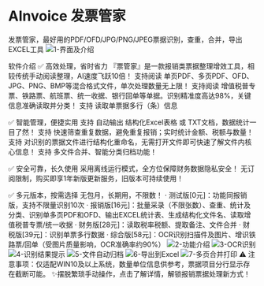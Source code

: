 # AInvoice 发票管家
发票管家，最好用的PDF/OFD/JPG/PNG/JPEG票据识别，查重，合并，导出EXCEL工具
![1-界面及介绍](https://github.com/user-attachments/assets/9260b994-4ff0-4012-a809-654b9a956478)

软件介绍
✅ 高效处理，省时省力
『票管家』是一款报销类票据整理增效工具，相较传统手动阅读整理，AI速度飞跃10倍！
支持阅读 单页PDF、多页PDF、OFD、JPG、PNG、BMP等混合格式文件，单次处理数量无上限！
支持阅读 增值税普专票、铁路票、航班票、统一收据、银行回单等单据。识别精准度高达98%，关键信息准确读取并分类！
支持 读取单票据多行（条）信息

✅ 智能管理，便捷实用
支持 自动输出 结构化Excel表格 或 TXT文档，数据统计一目了然！
支持 快速筛查重复数据，避免重复报销；实时统计金额、税额与数量！
支持 对识别的票据文件进行结构化重命名，无需打开文件即可快速了解文件内核心信息！
支持 多文件合并、智能分类归档功能！

✅ 安全可靠，长久使用
采用离线运行模式，全方位保障财务数据隐私安全！
无订阅限制，购买即享1年新版更新服务，旧版本可持续使用！

✅ 多元版本，按需选择
无包月，长期用，不限数！
· 测试版[0元]：功能同报销版，支持不限量识别10次
· 报销版[16元]：批量采录（不限张数）、查重、统计及分类、识别单多页PDF和OFD、输出EXCEL统计表、生成结构化文件名、读取增值税普专票/统一收据
· 财务版[28元]：读取税率税额、提取备注、文件合并
· 财税版[39元]：识别单票多行数据
· 综合版[58元]：OCR识别扫描件及图片、增识铁路票/回单（受图片质量影响，OCR准确率约90%）
![2-功能介绍](https://github.com/user-attachments/assets/90e10ae6-3089-4a45-892d-c196cece0ab3)
![3-OCR识别](https://github.com/user-attachments/assets/5a641fda-ea12-4ceb-a34c-70a22991d13b)
![4-识别结果提示](https://github.com/user-attachments/assets/c50d91e5-1e86-44d7-881f-f2c90d7f34e3)
![5-文件自动归档](https://github.com/user-attachments/assets/d118a52e-f41e-4141-b61d-9112bf82a2dc)
![6-导出到Excel](https://github.com/user-attachments/assets/d5e39f00-5e38-4145-ad60-9829efa5f8fd)
![7-多页合并打印](https://github.com/user-attachments/assets/56ec7592-46b7-4ea5-aa39-63e9538bb29b)
⚠ 注意事项：仅适配WIN10及以上系统，数量单位信息供参考，票据项目分行显示存在截断可能。
✨摆脱繁琐手动操作，点击了解详情，解锁报销票据处理新方式！


